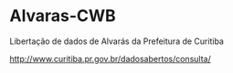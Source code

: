 # Alvaras-CWB
Libertação de dados de Alvarás da Prefeitura de Curitiba

http://www.curitiba.pr.gov.br/dadosabertos/consulta/
